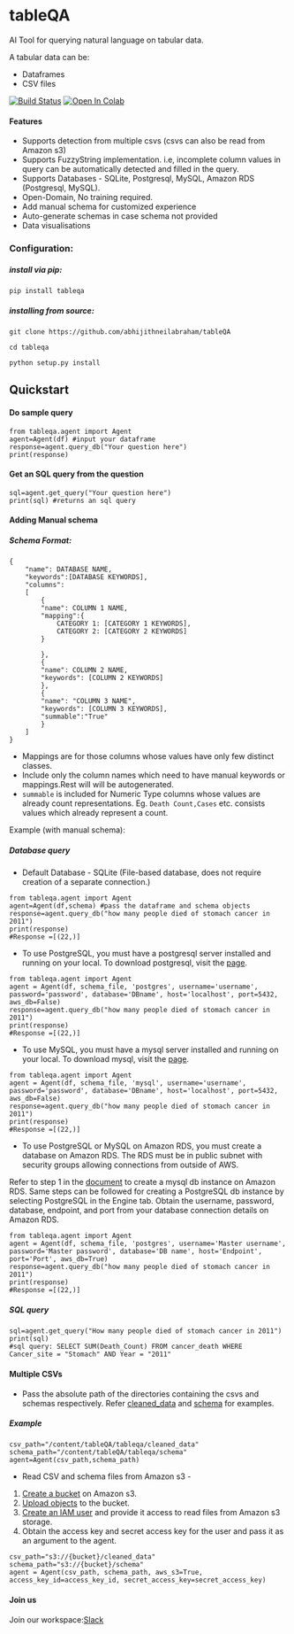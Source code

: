 # tableQA
AI Tool for querying natural language on tabular data.   

A tabular data can be:

- Dataframes
- CSV files

[![Build Status](https://travis-ci.com/abhijithneilabraham/tableQA.svg?branch=master)](https://travis-ci.com/abhijithneilabraham/tableQA)
[![Open In Colab](https://colab.research.google.com/assets/colab-badge.svg)](https://colab.research.google.com/drive/1Bgd3L-839NVZiP3QqWfpkYIufQIm4Rar?usp=sharing)


#### Features    
* Supports detection from multiple csvs (csvs can also be read from Amazon s3)
* Supports FuzzyString implementation. i.e, incomplete column values in query can be automatically detected and filled in the query.
* Supports Databases - SQLite, Postgresql, MySQL, Amazon RDS (Postgresql, MySQL).
* Open-Domain, No training required.
* Add manual schema for customized experience
* Auto-generate schemas in case schema not provided
* Data visualisations


### Configuration:

##### install via pip:   

```pip install tableqa```

##### installing from source:   

```git clone https://github.com/abhijithneilabraham/tableQA ```  

```cd tableqa```

```python setup.py install```


## Quickstart


#### Do sample query

```
from tableqa.agent import Agent
agent=Agent(df) #input your dataframe
response=agent.query_db("Your question here")
print(response)
```

#### Get an SQL query from the question
```
sql=agent.get_query("Your question here")  
print(sql) #returns an sql query
```


#### Adding Manual schema



##### Schema Format:
```
{
    "name": DATABASE NAME,
    "keywords":[DATABASE KEYWORDS],
    "columns":
    [
        {
        "name": COLUMN 1 NAME,
        "mapping":{
            CATEGORY 1: [CATEGORY 1 KEYWORDS],
            CATEGORY 2: [CATEGORY 2 KEYWORDS]
        }

        },
        {
        "name": COLUMN 2 NAME,
        "keywords": [COLUMN 2 KEYWORDS]
        },
        {
        "name": "COLUMN 3 NAME",
        "keywords": [COLUMN 3 KEYWORDS],
        "summable":"True"
        }
    ]
}

```
* Mappings are for those columns whose values have only few distinct classes.
* Include only the column names which need to have manual keywords or mappings.Rest will will be autogenerated.
* ```summable``` is included for Numeric Type columns whose values are already count representations. Eg. ```Death Count,Cases``` etc. consists values which already represent a count.



Example (with manual schema):    


##### Database query

* Default Database - SQLite (File-based database, does not require creation of a separate connection.)
```
from tableqa.agent import Agent
agent=Agent(df,schema) #pass the dataframe and schema objects
response=agent.query_db("how many people died of stomach cancer in 2011")
print(response)
#Response =[(22,)]
```

* To use PostgreSQL, you must have a postgresql server installed and running on your local. To download postgresql, visit the [page](https://www.postgresql.org).
```
from tableqa.agent import Agent
agent = Agent(df, schema_file, 'postgres', username='username', password='password', database='DBname', host='localhost', port=5432, aws_db=False)
response=agent.query_db("how many people died of stomach cancer in 2011")
print(response)
#Response =[(22,)]
```

* To use MySQL, you must have a mysql server installed and running on your local. To download mysql, visit the [page](https://www.mysql.com/downloads/).
```
from tableqa.agent import Agent
agent = Agent(df, schema_file, 'mysql', username='username', password='password', database='DBname', host='localhost', port=5432, aws_db=False)
response=agent.query_db("how many people died of stomach cancer in 2011")
print(response)
#Response =[(22,)]

```

* To use PostgreSQL or MySQL on Amazon RDS, you must create a database on Amazon RDS. The RDS must be in public subnet with security groups allowing connections from outside of AWS. 

Refer to step 1 in the [document](https://aws.amazon.com/getting-started/hands-on/create-mysql-db/) to create a mysql db instance on Amazon RDS. Same steps can be followed for creating a PostgreSQL db instance by selecting PostgreSQL in the Engine tab. Obtain the username, password, database, endpoint, and port from your database connection details on Amazon RDS.
```
from tableqa.agent import Agent
agent = Agent(df, schema_file, 'postgres', username='Master username', password='Master password', database='DB name', host='Endpoint', port='Port', aws_db=True)
response=agent.query_db("how many people died of stomach cancer in 2011")
print(response)
#Response =[(22,)]

```

##### SQL query
```
sql=agent.get_query("How many people died of stomach cancer in 2011")
print(sql)
#sql query: SELECT SUM(Death_Count) FROM cancer_death WHERE Cancer_site = "Stomach" AND Year = "2011"
```

#### Multiple CSVs

* Pass the absolute path of the directories containing the csvs and schemas respectively. Refer [cleaned_data](tableqa/cleaned_data)  and [schema](tableqa/schema) for examples.

##### Example

```
csv_path="/content/tableQA/tableqa/cleaned_data"
schema_path="/content/tableQA/tableqa/schema"
agent=Agent(csv_path,schema_path)

```

* Read CSV and schema files from Amazon s3 - 
1) [Create a bucket](https://docs.aws.amazon.com/AmazonS3/latest/gsg/CreatingABucket.html) on Amazon s3. 
2) [Upload objects](https://docs.aws.amazon.com/AmazonS3/latest/gsg/PuttingAnObjectInABucket.html) to the bucket.
3) [Create an IAM user](https://www.atensoftware.com/p90.php?q=309) and provide it access to read files from Amazon s3 storage.
4) Obtain the access key and secret access key for the user and pass it as an argument to the agent.

```
csv_path="s3://{bucket}/cleaned_data"
schema_path="s3://{bucket}/schema"
agent = Agent(csv_path, schema_path, aws_s3=True, access_key_id=access_key_id, secret_access_key=secret_access_key)

```

#### Join us

Join our workspace:[Slack](https://join.slack.com/t/newworkspace-ehh1873/shared_invite/zt-hp3i6ic7-exMal1I4ZmFMWaHAwXk8HA)
